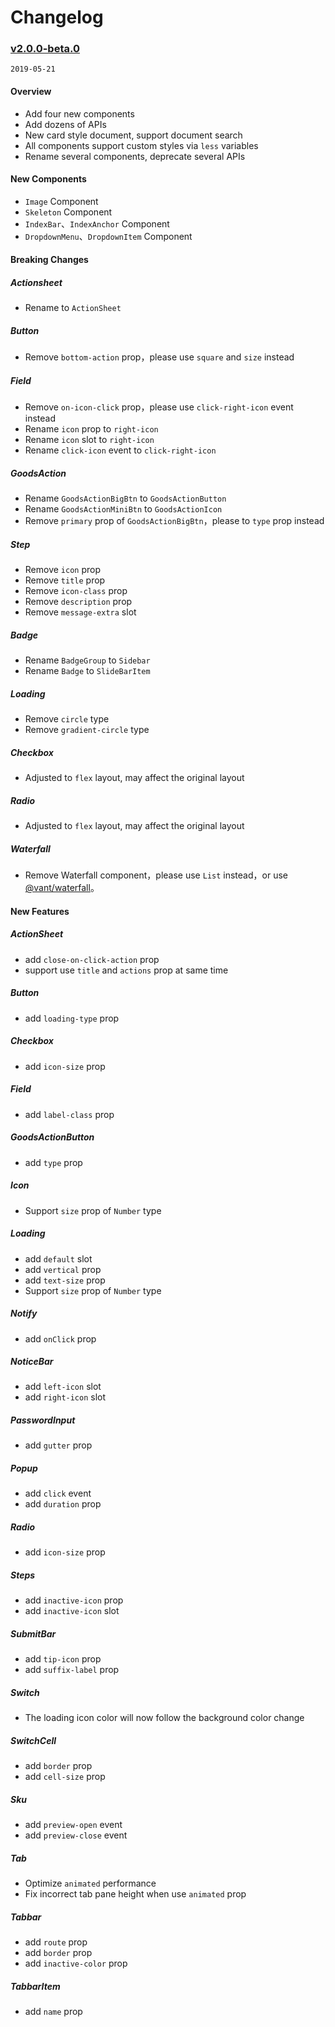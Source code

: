 # Changelog

### [v2.0.0-beta.0](https://github.com/youzan/vant/tree/v2.0.0-beta.0)
`2019-05-21`

#### Overview

- Add four new components
- Add dozens of APIs
- New card style document, support document search
- All components support custom styles via `less` variables
- Rename several components, deprecate several APIs

#### New Components

- `Image` Component
- `Skeleton` Component
- `IndexBar`、`IndexAnchor` Component
- `DropdownMenu`、`DropdownItem` Component

#### Breaking Changes

##### Actionsheet

- Rename to `ActionSheet`

##### Button

- Remove `bottom-action` prop，please use `square` and `size` instead

##### Field

- Remove `on-icon-click` prop，please use `click-right-icon` event instead
- Rename `icon` prop to `right-icon`
- Rename `icon` slot to `right-icon`
- Rename `click-icon` event to `click-right-icon`

##### GoodsAction

- Rename `GoodsActionBigBtn` to `GoodsActionButton`
- Rename `GoodsActionMiniBtn` to `GoodsActionIcon`
- Remove `primary` prop of `GoodsActionBigBtn`，please to `type` prop instead

##### Step

- Remove `icon` prop
- Remove `title` prop
- Remove `icon-class` prop
- Remove `description` prop
- Remove `message-extra` slot

##### Badge

- Rename `BadgeGroup` to `Sidebar`
- Rename `Badge` to `SlideBarItem`

##### Loading

- Remove `circle` type
- Remove `gradient-circle` type

##### Checkbox

- Adjusted to `flex` layout, may affect the original layout

##### Radio

- Adjusted to `flex` layout, may affect the original layout

##### Waterfall

- Remove Waterfall component，please use `List` instead，or use [@vant/waterfall](https://github.com/chenjiahan/vant-waterfall)。

#### New Features

##### ActionSheet

- add `close-on-click-action` prop
- support use `title` and `actions` prop at same time

##### Button

- add `loading-type` prop

##### Checkbox

- add `icon-size` prop

##### Field

- add `label-class` prop

##### GoodsActionButton

- add `type` prop

##### Icon

- Support `size` prop of `Number` type

##### Loading

- add `default` slot
- add `vertical` prop
- add `text-size` prop
- Support `size` prop of `Number` type

##### Notify

- add `onClick` prop

##### NoticeBar

- add `left-icon` slot
- add `right-icon` slot

##### PasswordInput

- add `gutter` prop

##### Popup

- add `click` event
- add `duration` prop

##### Radio

- add `icon-size` prop

##### Steps

- add `inactive-icon` prop
- add `inactive-icon` slot

##### SubmitBar

- add `tip-icon` prop
- add `suffix-label` prop

##### Switch

- The loading icon color will now follow the background color change

##### SwitchCell

- add `border` prop
- add `cell-size` prop

##### Sku

- add `preview-open` event
- add `preview-close` event

##### Tab

- Optimize `animated` performance
- Fix incorrect tab pane height when use `animated` prop

##### Tabbar

- add `route` prop
- add `border` prop
- add `inactive-color` prop

##### TabbarItem

- add `name` prop
